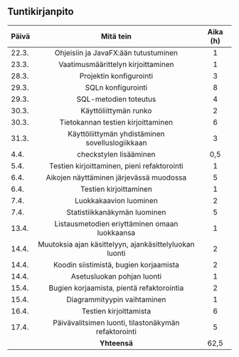 ## Tuntikirjanpito

|Päivä|Mitä tein|Aika (h)|
|-----|:-------:|:--:|
|22.3.|Ohjeisiin ja JavaFX:ään tutustuminen|1|
|23.3.|Vaatimusmäärittelyn kirjoittaminen|1|
|28.3.|Projektin konfigurointi|3|
|29.3.|SQLn konfigurointi|8|
|29.3.|SQL-metodien toteutus|4|
|30.3.|Käyttöliittymän runko|2|
|30.3.|Tietokannan testien kirjoittaminen|6|
|31.3.|Käyttöliittymän yhdistäminen sovelluslogiikkaan|3|
|4.4.|checkstylen lisääminen|0,5
|5.4.|Testien kirjoittaminen, pieni refaktorointi|1|
|6.4.|Aikojen näyttäminen järjevässä muodossa|5|
|6.4.|Testien kirjoittaminen|1|
|7.4.|Luokkakaavion luominen|2|
|7.4.|Statistiikkanäkymän luominen|5|
|13.4.|Listausmetodien eriyttäminen omaan luokkaansa|1|
|14.4.|Muutoksia ajan käsittelyyn, ajankäsittelyluokan luonti|2|
|14.4.|Koodin siistimistä, bugien korjaamista|2|
|14.4.|Asetusluokan pohjan luonti|1|
|15.4.|Bugien korjaamista, pientä refaktorointia|2|
|15.4.|Diagrammityypin vaihtaminen|1|
|16.4.|Testien kirjoittamista|6|
|17.4.|Päivävalitsimen luonti, tilastonäkymän refaktorointi|5|
| |**Yhteensä**|62,5|
